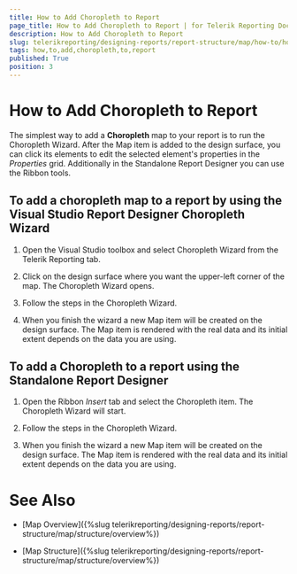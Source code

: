 ```yaml
---
title: How to Add Choropleth to Report
page_title: How to Add Choropleth to Report | for Telerik Reporting Documentation
description: How to Add Choropleth to Report
slug: telerikreporting/designing-reports/report-structure/map/how-to/how-to-add-choropleth-to-report
tags: how,to,add,choropleth,to,report
published: True
position: 3
---
```


# How to Add Choropleth to Report



The simplest way to add a __Choropleth__ map to your report is to run the Choropleth Wizard.         After the Map item is added to the design surface, you can click its elements to edit the selected element's properties in the         *Properties*  grid. Additionally in the Standalone Report Designer you can use the Ribbon tools.       

## To add a choropleth map to a report by using the Visual Studio Report Designer Choropleth Wizard

1. Open the Visual Studio toolbox and select Choropleth Wizard from the Telerik Reporting tab.

1. Click on the design surface where you want the upper-left corner of the map.               The Choropleth Wizard opens.             

1. Follow the steps in the Choropleth Wizard.

1. When you finish the wizard a new Map item will be created on the design surface. The Map item is rendered with the real data               and its initial extent depends on the data you are using.             

## To add a Choropleth to a report using the Standalone Report Designer

1. Open the Ribbon *Insert*  tab and select the Choropleth item. The Choropleth Wizard will start.             

1. Follow the steps in the Choropleth Wizard.

1. When you finish the wizard a new Map item will be created on the design surface. The Map item is rendered with the real data               and its initial extent depends on the data you are using.             

# See Also

 

* [Map Overview]({%slug telerikreporting/designing-reports/report-structure/map/structure/overview%})

 

* [Map Structure]({%slug telerikreporting/designing-reports/report-structure/map/structure/overview%})

